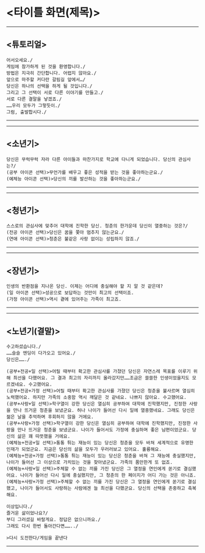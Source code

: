 # <타이틀 화면(제목)>

---

## <튜토리얼>

    어서오세요./
    게임에 참가하게 된 것을 환영합니다./
    방법은 지극히 간단합니다. 어렵지 않아요./
    앞으로 마주할 커다란 갈림길 앞에서…/
    당신은 하나의 선택을 하게 될 것입니다./
    그리고 그 선택이 서로 다른 이야기를 만들고./
    서로 다른 결말을 낳겠죠./
    ……우리 모두가 그렇듯이./
    그럼, 출발합시다./

---

---

## <소년기>

    당신은 무럭무럭 자라 다른 아이들과 마찬가지로 학교에 다니게 되었습니다. 당신의 관심사는?/
    (공부 아이콘 선택)>무언가를 배우고 좋은 성적을 받는 것을 좋아하는군요./
    (예체능 아이콘 선택)>당신의 끼를 발산하는 것을 좋아하는군요./

---

---

## <청년기>

    스스로의 관심사에 맞추어 대학에 진학한 당신. 청춘의 한가운데 당신이 열중하는 것은?/
    (전공 아이콘 선택)>당신은 꿈을 쫓아 멈추지 않는군요./
    (연애 아이콘 선택)>청춘은 불같은 사랑 없이는 성립하지 않죠./

---

---

## <장년기>

    인생의 반환점을 지나온 당신. 이제는 어디에 충실해야 할 지 알 것 같은데?
    (일 아이콘 선택)>성공으로 보답하는 것만이 최고의 선택이죠.
    (가정 아이콘 선택)>역시 곁에 있어주는 가족이 최고죠.

---

---

## <노년기(결말)>

    수고하셨습니다./
    ……슬슬 엔딩이 다가오고 있어요./
    당신은……./

    (공부+전공+일 선택)>어릴 때부터 확고한 관심사를 가졌던 당신은 자연스레 목표를 이루기 위해 최선을 다했어요. 그 결과 최고의 자리까지 올라갔지만……조금은 쓸쓸한 인생이었을지도 모르겠네요. 수고했어요.
    (공부+전공+가정 선택)>어릴 때부터 확고한 관심사를 가졌던 당신은 청춘을 불사르며 열심히 노력했어요. 하지만 가족의 소중함 역시 깨달은 것 같네요. 나쁘지 않아요. 수고했어요.
    (공부+사랑+일 선택)>학구열이 강한 당신은 열심히 공부하여 대학에 진학했지만, 진정한 사랑을 만나 뜨거운 청춘을 보냈군요. 허나 나이가 들어선 다시 일에 열중했네요. 그래도 당신은 젊은 날을 추억하며 후회하지 않을 거에요.
    (공부+사랑+가정 선택)>학구열이 강한 당신은 열심히 공부하여 대학에 진학했지만, 진정한 사랑을 만나 뜨거운 청춘을 보냈군요. 나이가 들어서도 가정에 충실하며 좋은 남편이었군요. 당신의 삶은 꽤 따뜻했을 거에요.
    (예체능+전공+일 선택)>통통 튀는 재능이 있는 당신은 청춘을 모두 바쳐 세계적으로 유명한 인재가 되었군요. 지금은 당신의 삶을 모두가 우러러보고 있어요. 훌륭해요.
    (예체능+전공+가정 선택)>통통 튀는 재능이 있는 당신은 청춘을 바쳐 그 재능에 충실했지만, 나이가 들어선 그 이상으로 가치있는 것을 찾아냈군요. 가족의 품만한게 또 없죠.
    (예체능+사랑+일 선택)>주체할 수 없는 끼를 가진 당신은 그 열정을 연인에게 쏟기로 결심했어요. 나이가 들어선 다시 일에 충실했지만, 그 청춘의 한 페이지가 어디 가는 것은 아니죠.
    (예체능+사랑+가정 선택)>주체할 수 없는 끼를 가진 당신은 그 열정을 연인에게 쏟기로 결심했고, 나이가 들어서도 사랑하는 사람에겐 늘 최선을 다했군요. 당신의 선택을 존중하고 축복해요.

    이상입니다./
    즐거운 삶이었나요?/
    부디 그러셨길 바랄게요. 정답은 없으니까요./
    그래도 다시 한번 돌아간다면……../

    >다시 도전한다/게임을 끝낸다

---
